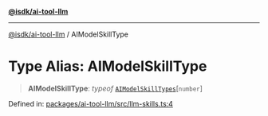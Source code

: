 [**@isdk/ai-tool-llm**](../README.md)

***

[@isdk/ai-tool-llm](../globals.md) / AIModelSkillType

# Type Alias: AIModelSkillType

> **AIModelSkillType**: *typeof* [`AIModelSkillTypes`](../variables/AIModelSkillTypes.md)\[`number`\]

Defined in: [packages/ai-tool-llm/src/llm-skills.ts:4](https://github.com/isdk/ai-tool-llm.js/blob/1e1b7ab3f06396b8a60947ad8324e2fc8804a53b/src/llm-skills.ts#L4)
